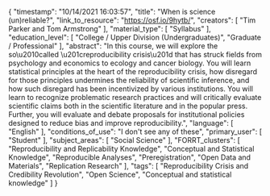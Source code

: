 {
    "timestamp": "10/14/2021 16:03:57",
    "title": "When is science (un)reliable?",
    "link_to_resource": "https://osf.io/9hytb/",
    "creators": [
        "Tim Parker and Tom Armstrong"
    ],
    "material_type": [
        "Syllabus"
    ],
    "education_level": [
        "College / Upper Division (Undergraduates)",
        "Graduate / Professional"
    ],
    "abstract": "In this course, we will explore the so\u2010called \u201creproducibility crisis\u201d that has struck fields from psychology and economics to ecology and cancer biology. You will learn statistical principles at the heart of the reproducibility crisis, how disregard for those principles undermines the reliability of scientific inference, and how such disregard has been incentivized by various institutions. You will learn to recognize problematic research practices and will critically evaluate scientific claims both in the scientific literature and in the popular press. Further, you will evaluate and debate proposals for institutional policies designed to reduce bias and improve reproducibility.",
    "language": [
        "English"
    ],
    "conditions_of_use": "I don't see any of these",
    "primary_user": [
        "Student"
    ],
    "subject_areas": [
        "Social Science"
    ],
    "FORRT_clusters": [
        "Reproducibility and Replicability Knowledge",
        "Conceptual and Statistical Knowledge",
        "Reproducible Analyses",
        "Preregistration",
        "Open Data and Materials",
        "Replication Research"
    ],
    "tags": [
        "Reproducibility Crisis and Credibility Revolution",
        "Open Science",
        "Conceptual and statistical knowledge"
    ]
}